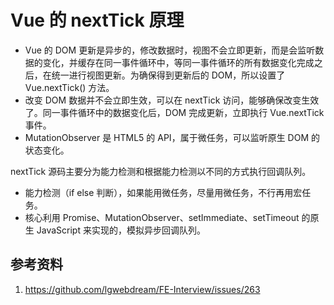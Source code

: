 # Vue 的 nextTick 原理

- Vue 的 DOM 更新是异步的，修改数据时，视图不会立即更新，而是会监听数据的变化，并缓存在同一事件循环中，等同一事件循环的所有数据变化完成之后，在统一进行视图更新。为确保得到更新后的 DOM，所以设置了 Vue.nextTick() 方法。
- 改变 DOM 数据并不会立即生效，可以在 nextTick 访问，能够确保改变生效了。同一事件循环中的数据变化后，DOM 完成更新，立即执行 Vue.nextTick 事件。
- MutationObserver 是 HTML5 的 API，属于微任务，可以监听原生 DOM 的状态变化。

nextTick 源码主要分为能力检测和根据能力检测以不同的方式执行回调队列。

- 能力检测（if else 判断），如果能用微任务，尽量用微任务，不行再用宏任务。
- 核心利用 Promise、MutationObserver、setImmediate、setTimeout 的原生 JavaScript 来实现的，模拟异步回调队列。

## 参考资料

1. https://github.com/lgwebdream/FE-Interview/issues/263

